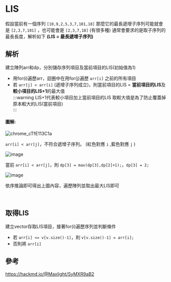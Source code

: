 # LIS
假設當前有一個序列 `[10,9,2,5,3,7,101,18]`
那麼它的最長遞增子序列可能就會是 `[2,3,7,101]` ，也可能會是 `[2,3,7,18]` (有很多種)
通常會要求的是取子序列的最長長度，解析如下
**(LIS = 最長遞增子序列)**

解析
---
建立陣列arr和dp，分別儲存序列項目及當前項目的LIS(初始值為1)
- 用for(i)遍歷arr，迴圈中在用for(j)遍歷 `arr[i]` 之前的所有項目
- 若 `arr[j] < arr[i]` (遞增子序列成立)，則當前項目的LIS = **當前項目的LIS**及**較小項目的LIS+1**的最大值						
:::warning
LIS+1代表較小項目加上當前項目的LIS
取較大值是為了防止覆蓋掉原本較大的LIS(當前項目)								
:::

#### 圖解:

![chrome_cTfE113C1a](https://hackmd.io/_uploads/r1O72xS1lg.png)

`arr[i] < arr[j]`，不符合遞增子序列。 (紅色對應 `i` ,藍色對應 `j` )


 ![image](https://hackmd.io/_uploads/SJSisxHJgx.png) 


當前 `arr[i] < arr[j]`，則 `dp[3] = max(dp[3],dp[2]+1);`，`dp[3] = 2;`

 ![image](https://hackmd.io/_uploads/H1OpjlSyxe.png) 


依序推論即可得出上圖內容，遍歷陣列並取出最大LIS即可


<br>

取得LIS
---
建立vector存取LIS項目，接著for(i)遍歷序列並判斷條件
- 若 `arr[i] <= v[v.size()-1]`，則 `v[v.size()-1] = arr[i];`
- 否則將 `arr[i]`

參考
---
https://hackmd.io/@Maxlight/SyMXR9aB2
